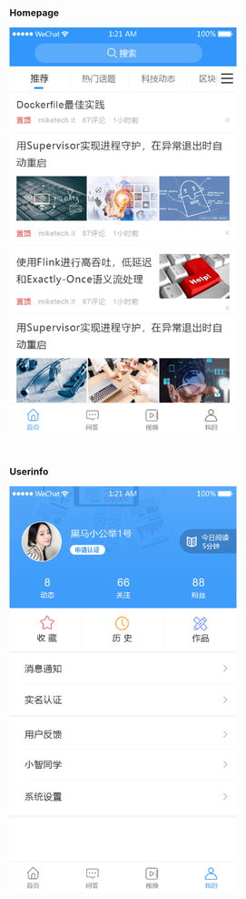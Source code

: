 ### Homepage

<img src='./src/assets/homepage.png' width='400px' />

&nbsp;

### Userinfo

<img src='./src/assets/userinfo.png' width='400px' />
